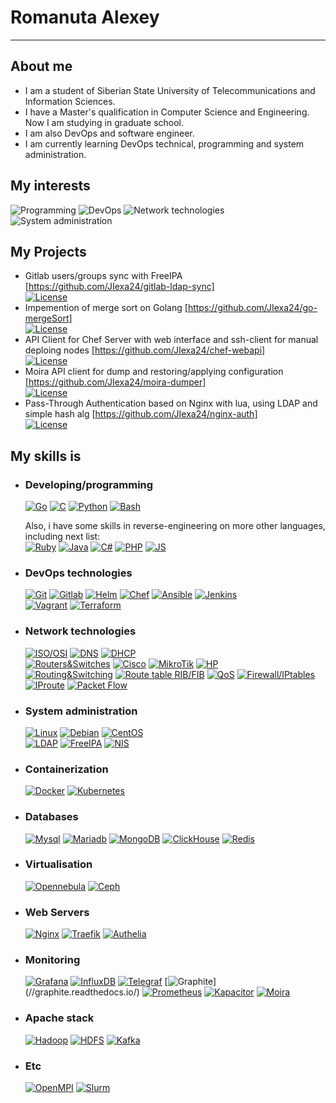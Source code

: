 # Romanuta Alexey

---

## About me

- I am a student of Siberian State University of Telecommunications and Information Sciences.  
- I have a Master's qualification in Computer Science and Engineering.  
  Now I am studying in graduate school.
- I am also DevOps and software engineer.  
- I am currently learning DevOps technical, programming and system administration.

## My interests

![Programming](https://img.shields.io/badge/-Programming-232830?style=for-the-badge) ![DevOps](https://img.shields.io/badge/-DevOps-232830?style=for-the-badge&logo=DevOps) ![Network technologies](https://img.shields.io/badge/-Network%20technologies-232830?style=for-the-badge) ![System administration](https://img.shields.io/badge/-System%20administration-232830?style=for-the-badge)

## My Projects

- Gitlab users/groups sync with FreeIPA [https://github.com/JIexa24/gitlab-ldap-sync]  
 [![License](https://img.shields.io/github/license/JIexa24/gitlab-ldap-sync)](//github.com/JIexa24/gitlab-ldap-sync/blob/master/LICENSE)
- Impemention of merge sort on Golang [https://github.com/JIexa24/go-mergeSort]  
 [![License](https://img.shields.io/github/license/JIexa24/go-mergeSort)](//github.com/JIexa24/go-mergeSort/blob/master/LICENSE)
- API Client for Chef Server with web interface and ssh-client for manual deploing nodes [https://github.com/JIexa24/chef-webapi]  
 [![License](https://img.shields.io/github/license/JIexa24/chef-webapi)](//github.com/JIexa24/chef-webapi/blob/master/LICENSE)
- Moira API client for dump and restoring/applying configuration [https://github.com/JIexa24/moira-dumper]  
 [![License](https://img.shields.io/github/license/JIexa24/moira-dumper)](//github.com/JIexa24/moira-dumper/blob/master/LICENSE)
- Pass-Through Authentication based on Nginx with lua, using LDAP and simple hash alg [https://github.com/JIexa24/nginx-auth]  
 [![License](https://img.shields.io/github/license/JIexa24/nginx-auth)](//github.com/JIexa24/nginx-auth/blob/master/LICENSE)  

## My skills is

- ### Developing/programming

  [![Go](https://img.shields.io/badge/-Golang-232830?style=fflat-square&logo=Go&logoColor=6296CC)](//golang.org/)
  [![C](https://img.shields.io/badge/-C-232830?style=fflat-square&logo=C&logoColor=6296CC)](//en.wikipedia.org/wiki/C_(programming_language))
  [![Python](https://img.shields.io/badge/-Python-232830?style=fflat-square&logo=Python&logoColor=6296CC)](//www.python.org/)
  [![Bash](https://img.shields.io/badge/-Bash-232830?style=fflat-square&logo=GNU%20Bash&logoColor=6296CC)](//www.gnu.org/software/bash/)

  Also, i have some skills in reverse-engineering on more other languages, including next list:  
  [![Ruby](https://img.shields.io/badge/-Ruby-232830?style=fflat-square&logo=Ruby&logoColor=6296CC)](//www.ruby-lang.org/)
  [![Java](https://img.shields.io/badge/-Java-232830?style=fflat-square&logo=Java&logoColor=6296CC)](//java.com/)
  [![C#](https://img.shields.io/badge/-C%20Sharp-232830?style=fflat-square&logo=.Net&logoColor=6296CC)](//github.com/JIexa24)
  [![PHP](https://img.shields.io/badge/-PHP-232830?style=fflat-square&logo=PHP&logoColor=6296CC)](//php.net)
  [![JS](https://img.shields.io/badge/-JavaScript-232830?style=fflat-square&logo=javascript&logoColor=6296CC)](//javascript.com)
  
- ### DevOps technologies

  [![Git](https://img.shields.io/badge/-Git-232830?style=fflat-square&logo=git&logoColor=6296CC)](//git-scm.com/)
  [![Gitlab](https://img.shields.io/badge/-Gitlab%20with%20CI/CD-232830?style=fflat-square&logo=Gitlab&logoColor=6296CC)](//gitlab.com)
  [![Helm](https://img.shields.io/badge/-Helm-232830?style=fflat-square&logo=Helm&logoColor=6296CC)](//helm.sh/)
  [![Chef](https://img.shields.io/badge/-Chef-232830?style=fflat-square&logo=Chef&logoColor=6296CC)](//www.chef.io/)
  [![Ansible](https://img.shields.io/badge/-Ansible-232830?style=fflat-square&logo=Ansible&logoColor=6296CC)](//www.ansible.com/)
  [![Jenkins](https://img.shields.io/badge/-Jenkins-232830?style=fflat-square&logo=Jenkins&logoColor=6296CC)](//www.jenkins.io/)  
  [![Vagrant](https://img.shields.io/badge/-Vagrant-232830?style=fflat-square&logo=Vagrant&logoColor=6296CC)](//www.vagrantup.com/)
  [![Terraform](https://img.shields.io/badge/-Terraform-232830?style=fflat-square&logo=Terraform&logoColor=6296CC)](//www.terraform.io/)
  
- ### Network technologies

  [![ISO/OSI](https://img.shields.io/badge/-ISO/OSI-232830?style=fflat-square&logo=&logoColor=6296CC)](//github.com/JIexa24)
  [![DNS](https://img.shields.io/badge/-DNS%20(bind)-232830?style=fflat-square&logo=&logoColor=6296CC)](//github.com/JIexa24)
  [![DHCP](https://img.shields.io/badge/-DHCP-232830?style=fflat-square&logo=&logoColor=6296CC)](//github.com/JIexa24)  
  [![Routers&Switches](https://img.shields.io/badge/-Routers&Switches-232830?style=fflat-square&logo=&logoColor=6296CC)](//github.com/JIexa24)
  [![Cisco](https://img.shields.io/badge/-Cisco-232830?style=fflat-square&logo=Cisco&logoColor=6296CC)](//www.cisco.com/)
  [![MikroTik](https://img.shields.io/badge/-MikroTik-232830?style=fflat-square&logo=&logoColor=6296CC)](//mikrotik.com/)
  [![HP](https://img.shields.io/badge/-HP-232830?style=fflat-square&logo=HP&logoColor=6296CC)](//www.hp.com/)  
  [![Routing&Switching](https://img.shields.io/badge/-Routing&Switching-232830?style=fflat-square&logo=&logoColor=6296CC)](//github.com/JIexa24)
  [![Route table RIB/FIB](https://img.shields.io/badge/-Route%20table%20RIB/FIB-232830?style=fflat-square&logo=&logoColor=6296CC)](//github.com/JIexa24)
  [![QoS](https://img.shields.io/badge/-QoS-232830?style=fflat-square&logo=&logoColor=6296CC)](//github.com/JIexa24)
  [![Firewall/IPtables](https://img.shields.io/badge/-Firewall/IPtables-232830?style=fflat-square&logo=&logoColor=6296CC)](//github.com/JIexa24)
  [![IProute](https://img.shields.io/badge/-IProute-232830?style=fflat-square&logo=&logoColor=6296CC)](//github.com/JIexa24)
  [![Packet Flow](https://img.shields.io/badge/-Packet%20Flow-232830?style=fflat-square&logo=&logoColor=6296CC)](//github.com/JIexa24)
  
- ### System administration

  [![Linux](https://img.shields.io/badge/-Linux-232830?style=fflat-square&logo=Linux&logoColor=6296CC)](//www.linux.org/)
  [![Debian](https://img.shields.io/badge/-Debian-232830?style=fflat-square&logo=Debian&logoColor=6296CC)](//www.debian.org/)
  [![CentOS](https://img.shields.io/badge/-CentOS-232830?style=fflat-square&logo=CentOS&logoColor=6296CC)](//www.centos.org/)  
  [![LDAP](https://img.shields.io/badge/-LDAP-232830?style=fflat-square&logo=&logoColor=6296CC)](//wikipedia.org/wiki/LDAP)
  [![FreeIPA](https://img.shields.io/badge/-FreeIPA-232830?style=fflat-square&logo=&logoColor=6296CC)](//freeia.org)
  [![NIS](https://img.shields.io/badge/-NIS-232830?style=fflat-square&logo=&logoColor=6296CC)](//wikipedia.org/wiki/Network_information_system)
  
- ### Containerization

  [![Docker](https://img.shields.io/badge/-Docker-232830?style=fflat-square&logo=Docker&logoColor=6296CC)](//www.docker.com/)
  [![Kubernetes](https://img.shields.io/badge/-Kubernetes-232830?style=fflat-square&logo=Kubernetes&logoColor=6296CC)](//kubernetes.io/)
  
- ### Databases

  [![Mysql](https://img.shields.io/badge/-Mysql-232830?style=fflat-square&logo=Mysql&logoColor=6296CC)](//www.mysql.com/)
  [![Mariadb](https://img.shields.io/badge/-Mariadb-232830?style=fflat-square&logo=Mariadb&logoColor=6296CC)](//mariadb.org/)
  [![MongoDB](https://img.shields.io/badge/-MongoDB-232830?style=fflat-square&logo=MongoDB&logoColor=6296CC)](//www.mongodb.com/)
  [![ClickHouse](https://img.shields.io/badge/-ClickHouse-232830?style=fflat-square&logo=&logoColor=6296CC)](//clickhouse.com/)
  [![Redis](https://img.shields.io/badge/-Redis-232830?style=fflat-square&logo=Redis&logoColor=6296CC)](//redis.io/)
  
- ### Virtualisation

  [![Opennebula](https://img.shields.io/badge/-Opennebula-232830?style=fflat-square&logo=Opennebula&logoColor=6296CC)](//opennebula.io/)
  [![Ceph](https://img.shields.io/badge/-Ceph-232830?style=fflat-square&logo=Ceph&logoColor=6296CC)](//ceph.com/)
  
- ### Web Servers

  [![Nginx](https://img.shields.io/badge/-Nginx-232830?style=fflat-square&logo=Nginx&logoColor=6296CC)](//nginx.org/)
  [![Traefik](https://img.shields.io/badge/-Traefik%20Proxy-232830?style=fflat-square&logo=traefikproxy&logoColor=6296CC)](//traefik.io/)
  [![Authelia](https://img.shields.io/badge/-Authelia-232830?style=fflat-square&logo=Authelia&logoColor=6296CC)](//authelia.com/)
  
- ### Monitoring

  [![Grafana](https://img.shields.io/badge/-Grafana-232830?style=fflat-square&logo=Grafana&logoColor=6296CC)](//grafana.com/)
  [![InfluxDB](https://img.shields.io/badge/-InfluxDB-232830?style=fflat-square&logo=InfluxDB&logoColor=6296CC)](//www.influxdata.com/products/influxdb/)
  [![Telegraf](https://img.shields.io/badge/-Telegraf-232830?style=fflat-square&logo=Telegraph&logoColor=6296CC)](//www.influxdata.com/time-series-platform/telegraf/)
  [![Graphite](https://img.shields.io/badge/-Graphite%20(Lomik's)-232830?style=fflat-square&logo=&logoColor=6296CC)](//graphite.readthedocs.io/)
  [![Prometheus](https://img.shields.io/badge/-Prometheus-232830?style=fflat-square&logo=Prometheus&logoColor=6296CC)](//prometheus.io/)
  [![Kapacitor](https://img.shields.io/badge/-Kapacitor-232830?style=fflat-square&logo=&logoColor=6296CC)](//github.com/influxdata/kapacitor)
  [![Moira](https://img.shields.io/badge/-Moira%20(Alerting)-232830?style=fflat-square&logo=&logoColor=6296CC)](//moira.readthedocs.io/)
  
- ### Apache stack

  [![Hadoop](https://img.shields.io/badge/-Hadoop-232830?style=fflat-square&logo=&logoColor=6296CC)](//hadoop.apache.org/)
  [![HDFS](https://img.shields.io/badge/-HDFS-232830?style=fflat-square&logo=&logoColor=6296CC)](//hadoop.apache.org/)
  [![Kafka](https://img.shields.io/badge/-Kafka-232830?style=fflat-square&logo=Apache%20Kafka&logoColor=6296CC)](//kafka.apache.org/)

- ### Etc

  [![OpenMPI](https://img.shields.io/badge/-OpenMPI-232830?style=fflat-square&logo=&logoColor=6296CC)](//www.open-mpi.org/)
  [![Slurm](https://img.shields.io/badge/-Slurm-232830?style=fflat-square&logo=&logoColor=6296CC)](//slurm.schedmd.com/)

<!--
**JIexa24/JIexa24** is a ✨ _special_ ✨ repository because its `README.md` (this file) appears on your GitHub profile.

Here are some ideas to get you started:

- 🔭 I’m currently working on ...
- 🌱 I’m currently learning ...
- 👯 I’m looking to collaborate on ...
- 🤔 I’m looking for help with ...
- 💬 Ask me about ...
- 📫 How to reach me: ...
- 😄 Pronouns: ...
- ⚡ Fun fact: ...
-->
